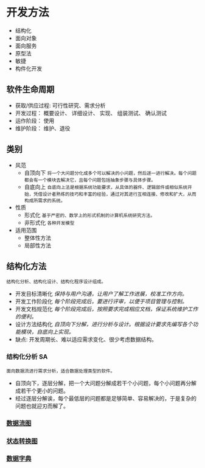 # 开发方法

- 结构化
- 面向对象
- 面向服务
- 原型法
- 敏捷
- 构件化开发

## 软件生命周期

- 获取/供应过程: 可行性研究、需求分析
- 开发过程： 概要设计、 详细设计、 实现、 组装测试、 确认测试
- 运作阶段： 使用
- 维护阶段： 维护、退役

## 类别

- 风范
    - 自顶向下 `将一个大问题分化成多个可以解决的小问题，然后逐一进行解决。每个问题都会有一个模块去解决它，且每个问题包括抽象步骤与具体步骤。`
    - 自底向上 `自底向上法是根据系统功能要求，从具体的器件、逻辑部件或相似系统开始，凭借设计者熟练的技巧和丰富的经验，通过对其进行互相连接、修改和扩大，从而构成所需求的系统。`
- 性质
    - 形式化 `基于严密的、数学上的形式机制的计算机系统研究方法。`
    - 非形式化 `各种开发模型`
- 适用范围
    - 整体性方法
    - 局部性方法

## 结构化方法

`结构化分析、结构化设计、结构化程序设计组成。`

- 开发目标清晰化 _保持与用户沟通，让用户了解工作进展，校准工作方向。_
- 开发工作阶段化 _每个阶段完成后，要进行评审，以便于项目管理与控制。_
- 开发文档规范化 _每个阶段完成后，按照要求完成相应文档，保证系统维护工作的便利。_
- 设计方法结构化 _自顶向下分解，进行分析与设计。根据设计要求先编写各个功能模块，自底向上实现。_
- 缺点: 开发周期长、难以适应需求变化、很少考虑数据结构。

### 结构化分析 SA

`面向数据流进行需求分析，适合数据处理类型的软件。`

- 自顶向下，逐层分解，把一个大问题分解成若干个小问题，每个小问题再分解成若干个更小的问题。
- 经过逐层分解诶，每个最低层的问题都是足够简单、容易解决的，于是复杂的问题也就迎刃而解了。

### [数据流图](数据流图.md)
### [状态转换图](状态转换图.md)
### [数据字典](数据字典.md)